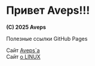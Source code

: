 <link rel="stylesheet" type="text/css" href="css/aveps.css">

<h1>Привет Aveps!!!</h1>
<strong>(C) 2025 Aveps</strong>
<p>Полезные ссылки GitHub Pages</p>

Сайт <a class="tooltiplink" href="https://aveps.github.io/Aveps_book/aveps.html" data-title="Aveps">Aveps`a</a>
<br>
Сайт <a class="tooltiplink" href="https://stm66.github.io/" data-title="Михаил stm66">о LINUX</a>
